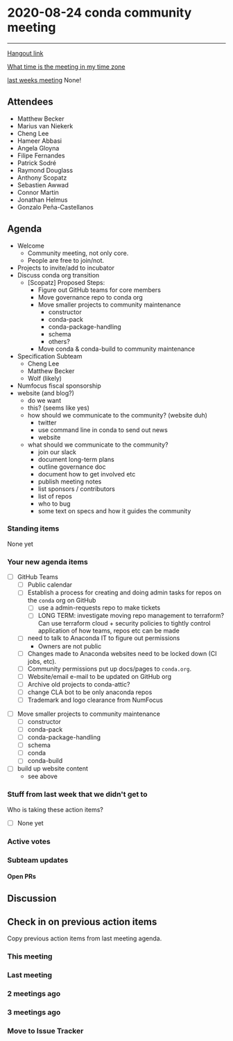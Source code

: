 # 2020-08-24 conda community meeting 

****

[Hangout link](https://meet.google.com/uje-pdns-hch)

[What time is the meeting in my time zone](https://arewemeetingyet.com/Chicago/2020-08-25/09:00/b/Conda%20community%20meeting)

[last weeks meeting]() None!

## Attendees

* Matthew Becker
* Marius van Niekerk
* Cheng Lee
* Hameer Abbasi
* Angela Gloyna
* Filipe Fernandes
* Patrick Sodré
* Raymond Douglass
* Anthony Scopatz
* Sebastien Awwad
* Connor Martin
* Jonathan Helmus
* Gonzalo Peña-Castellanos
 
## Agenda

* Welcome
    * Community meeting, not only core.
    * People are free to join/not.
* Projects to invite/add to incubator
* Discuss conda org transition
    * [Scopatz] Proposed Steps:
        * Figure out GitHub teams for core members
        * Move governance repo to conda org
        * Move smaller projects to community maintenance
            * constructor
            * conda-pack
            * conda-package-handling
            * schema
            * others?
        * Move conda & conda-build to community maintenance
* Specification Subteam
    * Cheng Lee
    * Matthew Becker
    * Wolf (likely)
* Numfocus fiscal sponsorship
* website (and blog?)
    * do we want 
    * this? (seems like yes)
    * how should we communicate to the community? (website duh)
        * twitter
        * use command line in conda to send out news
        * website
    * what should we communicate to the community?
        * join our slack
        * document long-term plans 
        * outline governance doc
        * document how to get involved etc
        * publish meeting notes
        * list sponsors / contributors
        * list of repos
        * who to bug
        * some text on specs and how it guides the community
    


### Standing items
None yet


### Your new agenda items
- [ ] GitHub Teams
    * [ ] Public calendar
    * [ ] Establish a process for creating and doing admin tasks for repos on the `conda` org on GitHub
        * [ ] use a admin-requests repo to make tickets
        * [ ] LONG TERM: investigate moving repo management to terraform?  Can use terraform cloud + security policies to tightly control application of how teams, repos etc can be made
    * [ ] need to talk to Anaconda IT to figure out permissions
        * Owners are not public
    * [ ] Changes made to Anaconda websites need to be locked down (CI jobs, etc).
    * [ ] Community permissions put up docs/pages to `conda.org`.
    * [ ] Website/email e-mail to be updated on GitHub org
    * [ ] Archive old projects to conda-attic?
    * [ ] change CLA bot to be only anaconda repos
    * [ ] Trademark and logo clearance from NumFocus
* [ ] Move smaller projects to community maintenance
    * [ ] constructor
    * [ ] conda-pack
    * [ ] conda-package-handling
    * [ ] schema
    * [ ] conda
    * [ ] conda-build
* [ ] build up website content
    * see above

### Stuff from last week that we didn't get to

Who is taking these action items?

* [ ] None yet

### Active votes

### Subteam updates

#### Open PRs

## Discussion

## Check in on previous action items
Copy previous action items from last meeting agenda.

### This meeting

### Last meeting

### 2 meetings ago

### 3 meetings ago

### Move to Issue Tracker

